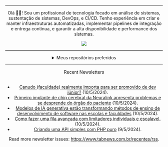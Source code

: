 <div align="center">
<hr>
<p>Olá 👋🏾! Sou um profissional de tecnologia focado em análise de sistemas, sustentação de sistemas, DevOps, e CI/CD. Tenho experiência em criar e manter infraestruturas automatizadas, implementar pipelines de integração e entrega contínua, e garantir a alta disponibilidade e performance dos sistemas.</p>
  <img src="https://media.giphy.com/media/yAGIvCiwPJn5C/giphy.gif">
<hr>
  <details>
  <summary>Meus repositórios preferidos</summary>
  <br />
  Alguns dos meus melhores repositórios:
  <br />
<br />
  <ul><li><a href=https://github.com/RxJSVini/aluratube target="_blank" rel="noopener noreferrer">RxJSVini/aluratube</a> (<b>0</b> ✨ and <b>0</b> 🍴): Aluratube - Desenvolvido durante a imersão React da Alura no final de 2022</li><li><a href=https://github.com/RxJSVini/nlw-ia target="_blank" rel="noopener noreferrer">RxJSVini/nlw-ia</a> (<b>0</b> ✨ and <b>0</b> 🍴): Projeto desenvolvido durante a NLW IA - Usando a API da OPENAI</li>
<li>More coming soon :).</li>
</ul>
  </details>
  <hr/>
    <summary>Recent Newsletters</summary>
  <br />
  <ul>
    <li><a href=https://www.tabnews.com.br/sed/canudo-faculdade-realmente-importa-para-ser-promovido-de-dev-junior target="_blank" rel="noopener noreferrer">Canudo (faculdade) realmente importa para ser promovido de dev júnior?</a> (10/5/2024).</li><li><a href=https://www.tabnews.com.br/NewsletterOficial/primeiro-implante-de-chip-cerebral-da-neuralink-apresenta-problemas-e-se-desprende-do-orgao-do-paciente target="_blank" rel="noopener noreferrer">Primeiro implante de chip cerebral da Neuralink apresenta problemas e se desprende do órgão do paciente</a> (10/5/2024).</li><li><a href=https://www.tabnews.com.br/NewsletterOficial/modelos-de-ia-generativa-estao-transformando-metodos-de-ensino-de-desenvolvimento-de-software-nas-escolas-e-faculdades target="_blank" rel="noopener noreferrer">Modelos de IA generativa estão transformando métodos de ensino de desenvolvimento de software nas escolas e faculdades</a> (10/5/2024).</li><li><a href=https://www.tabnews.com.br/jtapeg/como-fazer-uma-fila-avancada-com-limitadores-individuais-e-escalavel target="_blank" rel="noopener noreferrer">Como fazer uma fila avançada com limitadores individuais e escalavel.</a> (10/5/2024).</li><li><a href=https://www.tabnews.com.br/pedrohaveloso/criando-uma-api-simples-com-php-puro target="_blank" rel="noopener noreferrer">Criando uma API simples com PHP puro</a> (9/5/2024).</li>
  </ul>
<p>Read more newsletter issues: <a href="https://www.tabnews.com.br/recentes/rss">https://www.tabnews.com.br/recentes/rss</a>.</p>
  </details>
